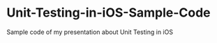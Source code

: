 Unit-Testing-in-iOS-Sample-Code
===============================

Sample code of my presentation about Unit Testing in iOS
